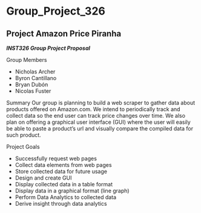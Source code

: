 # Group_Project_326
## Project Amazon Price Piranha


***INST326 Group Project Proposal***

Group Members
- Nicholas Archer
- Byron Cantillano
- Bryan Dubón
- Nicolas Fuster

Summary
	  Our group is planning to build a web scraper to gather data about products offered on Amazon.com. 
  We intend to periodically track and collect data so the end user can track price changes over time.
  We also plan on offering a graphical user interface (GUI) where the user will easily be able to paste a
  product’s url and visually compare the compiled data for such product.

Project Goals	
- Successfully request web pages
- Collect data elements from web pages
- Store collected data for future usage
- Design and create GUI
- Display collected data in a table format
- Display data in a graphical format (line graph)
- Perform Data Analytics to collected data
- Derive insight through data analytics 


